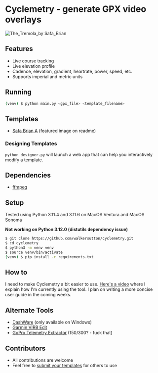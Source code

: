 # Cyclemetry - generate GPX video overlays
![The_Tremola_by Safa_Brian](https://github.com/walkersutton/cyclemetry/assets/25811783/71aa4902-dd29-453f-b4a5-a87ddabd2437)

## Features
* Live course tracking
* Live elevation profile
* Cadence, elevation, gradient, heartrate, power, speed, etc.
* Supports imperial and metric units

## Running
```sh
(venv) $ python main.py <gpx_file> <template_filename>
```
## Templates
* [Safa Brian A](https://github.com/walkersutton/cyclemetry/blob/main/templates/safa_brian_a.json) (featured image on readme)

### Designing Templates <UNDER DEVELOPMENT>
`python designer.py` will launch a web app that can help you interactively modify a template.

## Dependencies
* [ffmpeg](https://FFmpeg.org/)

## Setup
Tested using Python 3.11.4 and 3.11.6 on MacOS Ventura and MacOS Sonoma

**Not working on Python 3.12.0 (distutils dependency issue)**

```sh
$ git clone https://github.com/walkersutton/cyclemetry.git
$ cd cyclemetry
$ python3 -m venv venv
$ source venv/bin/activate
(venv) $ pip install -r requirements.txt
```

## How to

I need to make Cyclemetry a bit easier to use. [Here's a video](https://youtu.be/gqn5MfcypH4) where I explain how I'm currently using the tool. I plan on writing a more concise user guide in the coming weeks.

## Alternate Tools
* [DashWare](http://www.dashware.net/) (only available on Windows)
* [Garmin VIRB Edit](https://www.garmin.com/en-US/p/573412)
* [GoPro Telemetry Extractor](https://goprotelemetryextractor.com/) ($150/$300? - fuck that)

## Contributors
* All contributions are welcome
* Feel free to [submit your templates](https://github.com/walkersutton/cyclemetry/pulls) for others to use
